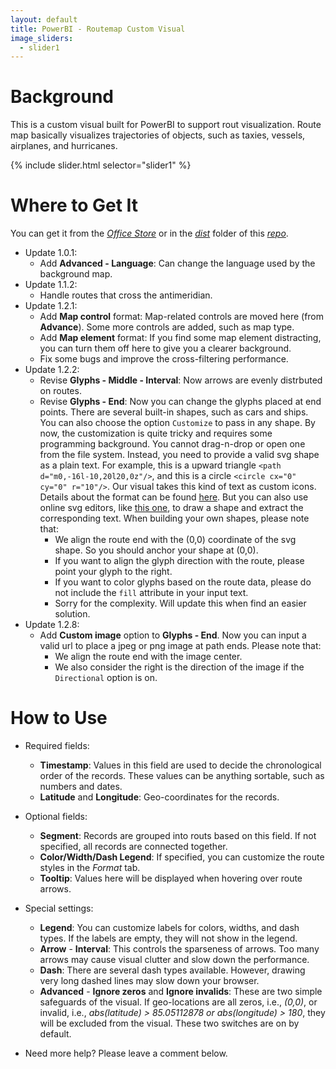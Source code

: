```yaml
---
layout: default
title: PowerBI - Routemap Custom Visual
image_sliders:
  - slider1
---
```


[comment]: # (checklist: )
[comment]: # (a. _data/sliders.yml: change the images)
[comment]: # (b. _incudes/disqus_comments.html: change the forum id)
[comment]: # (c. index.md: title and content)

# Background
This is a custom visual built for PowerBI to support rout visualization. Route map basically visualizes trajectories of objects, such as taxies, vessels, airplanes, and hurricanes.

{% include slider.html selector="slider1" %}

# Where to Get It

You can get it from the [_Office Store_](https://store.office.com/en-us/app.aspx?assetid=WA104380985&sourcecorrid=95716b6f-f393-4115-9447-5bbfa5b95537&searchapppos=0&ui=en-US&rs=en-US&ad=US&appredirect=false) or in the [_dist_](https://github.com/weiweicui/PowerBI-Routemap/tree/master/dist) folder of this [_repo_](https://github.com/weiweicui/PowerBI-Routemap).

* Update 1.0.1:
    * Add **Advanced - Language**: Can change the language used by the background map.
* Update 1.1.2:
    * Handle routes that cross the antimeridian.
* Update 1.2.1:
    * Add **Map control** format: Map-related controls are moved here (from **Advance**). Some more controls are added, such as map type.
    * Add **Map element** format: If you find some map element distracting, you can turn them off here to give you a clearer background.
    * Fix some bugs and improve the cross-filtering performance.
* Update 1.2.2:
    * Revise **Glyphs - Middle - Interval**: Now arrows are evenly distrbuted on routes.
    * Revise **Glyphs - End**: Now you can change the glyphs placed at end points. There are several built-in shapes, such as cars and ships. You can also choose the option `Customize` to pass in any shape. By now, the customization is quite tricky and requires some programming background. You cannot drag-n-drop or open one from the file system. Instead, you need to provide a valid svg shape as a plain text. For example, this is a upward triangle `<path d="m0,-16l-10,20l20,0z"/>`, and this is a circle `<circle cx="0" cy="0" r="10"/>`. Our visual takes this kind of text as custom icons. Details about the format can be found [here](https://www.w3schools.com/graphics/svg_intro.asp). But you can also use online svg editors, like [this one](http://www.clker.com/inc/svgedit/svg-editor.html), to draw a shape and extract the corresponding text. When building your own shapes, please note that:
        * We align the route end with the (0,0) coordinate of the svg shape. So you should anchor your shape at (0,0).
        * If you want to align the glyph direction with the route, please point your glyph to the right.
        * If you want to color glyphs based on the route data, please do not include the `fill` attribute in your input text.
        * Sorry for the complexity. Will update this when find an easier solution.
* Update 1.2.8:
    * Add **Custom image** option to **Glyphs - End**. Now you can input a valid url to place a jpeg or png image at path ends. Please note that:
        * We align the route end with the image center.
        * We also consider the right is the direction of the image if the `Directional` option is on.


# How to Use
* Required fields: 
    * **Timestamp**: Values in this field are used to decide the chronological order of the records. These values can be anything sortable, such as numbers and dates.
    * **Latitude** and **Longitude**: Geo-coordinates for the records. 
* Optional fields:
    * **Segment**: Records are grouped into routs based on this field. If not specified, all records are connected together.
    * **Color/Width/Dash Legend**: If specified, you can customize the route styles in the _Format_ tab.
    * **Tooltip**: Values here will be displayed when hovering over route arrows.

* Special settings:
    * **Legend**: You can customize labels for colors, widths, and dash types. If the labels are empty, they will not show in the legend.
    * **Arrow** - **Interval**: This controls the sparseness of arrows. Too many arrows may cause visual clutter and slow down the performance.
    * **Dash**: There are several dash types available. However, drawing very long dashed lines may slow down your browser.
    * **Advanced** - **Ignore zeros** and **Ignore invalids**: These are two simple safeguards of the visual. If geo-locations are all zeros, i.e., _(0,0)_, or invalid, i.e., _abs(latitude) > 85.05112878 or abs(longitude) > 180_, they will be excluded from the visual. These two switches are on by default.
    
* Need more help? Please leave a comment below.
